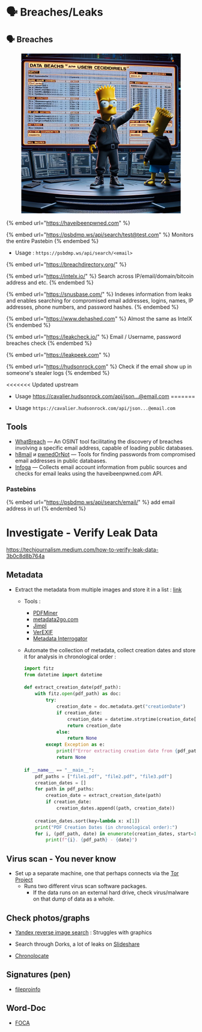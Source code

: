 # 🗣️ Breaches/Leaks

## 🗣 Breaches

<figure><img src="../../.gitbook/assets/image (161).png" alt="" width="563"><figcaption></figcaption></figure>

{% embed url="https://haveibeenpwned.com" %}

{% embed url="https://psbdmp.ws/api/search/test@test.com" %}
Monitors the entire Pastebin
{% endembed %}

* Usage : `https://psbdmp.ws/api/search/<email>`

{% embed url="https://breachdirectory.org/" %}

{% embed url="https://intelx.io/" %}
Search across IP/email/domain/bitcoin address and etc.
{% endembed %}

{% embed url="https://snusbase.com/" %}
Indexes information from leaks and enables searching for compromised email addresses, logins, names, IP addresses, phone numbers, and password hashes.
{% endembed %}

{% embed url="https://www.dehashed.com" %}
Almost the same as IntelX
{% endembed %}

{% embed url="https://leakcheck.io/" %}
Email / Username, password breaches check
{% endembed %}

{% embed url="https://leakpeek.com" %}

{% embed url="https://hudsonrock.com" %}
Check if the email show up in someone's stealer logs
{% endembed %}

<<<<<<< Updated upstream
* Usage https://cavalier.hudsonrock.com/api/json...@email.com
=======
- Usage `https://cavalier.hudsonrock.com/api/json...@email.com`
## Tools

* [WhatBreach](https://github.com/Ekultek/WhatBreach) — An OSINT tool facilitating the discovery of breaches involving a specific email address, capable of loading public databases.
* [h8mail](https://github.com/khast3x/h8mail) и [pwnedOrNot](https://github.com/thewhiteh4t/pwnedOrNot) — Tools for finding passwords from compromised email addresses in public databases.
* [Infoga](https://github.com/m4ll0k/Infoga) — Collects email account information from public sources and checks for email leaks using the haveibeenpwned.com API.

### Pastebins

{% embed url="https://psbdmp.ws/api/search/email/" %}
add email address in url
{% endembed %}

# Investigate - Verify Leak Data

https://techjournalism.medium.com/how-to-verify-leak-data-3b0c8d8b764a

## Metadata

- Extract the metadata from multiple images and store it in a list : [link](https://stackoverflow.com/questions/49102325/extract-metadata-from-multiple-images-and-store-it-in-a-list)

  - Tools :

    - [PDFMiner](https://pypi.org/project/pdfminer/)
    - [metadata2go.com](https://www.metadata2go.com/)
    - [Jimpl](https://jimpl.com/)
    - [VerEXIF](http://www.verexif.com/en/)
    - [Metadata Interrogator](https://www.metadataanalysis.com/)

  - Automate the collection of metadata, collect creation dates and store it for analysis in chronological order :

    ```python
    import fitz
    from datetime import datetime
    
    def extract_creation_date(pdf_path):
        with fitz.open(pdf_path) as doc:
            try:
                creation_date = doc.metadata.get("creationDate")
                if creation_date:
                    creation_date = datetime.strptime(creation_date[2:16], "%Y%m%d%H%M%S")
                    return creation_date
                else:
                    return None
            except Exception as e:
                print(f"Error extracting creation date from {pdf_path}: {e}")
                return None
    
    if __name__ == "__main__":
        pdf_paths = ["file1.pdf", "file2.pdf", "file3.pdf"]
        creation_dates = []
        for path in pdf_paths:
            creation_date = extract_creation_date(path)
            if creation_date:
                creation_dates.append((path, creation_date))
        
        creation_dates.sort(key=lambda x: x[1])
        print("PDF Creation Dates (in chronological order):")
        for i, (pdf_path, date) in enumerate(creation_dates, start=1):
            print(f"{i}. {pdf_path} - {date}")
    ```

## Virus scan - You never know

- Set up a separate machine, one that perhaps connects via the [Tor Project](https://www.torproject.org/download/) 
  - Runs two different virus scan software packages. 
    - If the data runs on an external hard drive, check virus/malware on that dump of data as a whole.

## Check photos/graphs

- [Yandex reverse image search](https://www.skopenow.com/resource-center/image-based-osint-investigations-tips-techniques) : Struggles with graphics

- Search through Dorks, a lot of leaks on [Slideshare](https://de.slideshare.net/vladdroz/russiathe-way-from-electronic-to-open-government)
- [Chronolocate](https://www.bellingcat.com/tag/chronolocation/)

## Signatures (pen)

- [fileproinfo](https://fileproinfo.com/tools/comparison/signature)

## Word-Doc

- [FOCA](https://github.com/ElevenPaths/FOCA)
